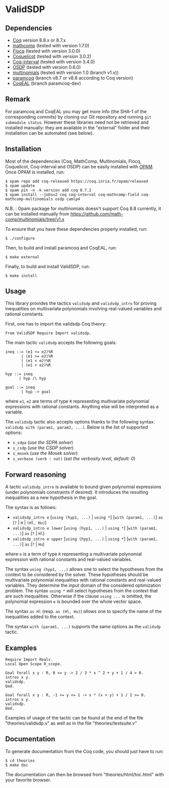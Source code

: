 ValidSDP
========

Dependencies
------------

- [Coq](https://coq.inria.fr) version 8.8.x or 8.7.x
- [mathcomp](https://math-comp.github.io/math-comp/) (tested with version 1.7.0)
- [Flocq](http://flocq.gforge.inria.fr/) (tested with version 3.0.0)
- [Coquelicot](http://coquelicot.saclay.inria.fr/) (tested with version 3.0.2)
- [Coq-interval](http://coq-interval.gforge.inria.fr/) (tested with version 3.4.0)
- [OSDP](https://cavale.enseeiht.fr/osdp) (tested with version 0.6.0)
- [multinomials](https://github.com/math-comp/multinomials.git) (tested with version 1.0 (branch v1.x))
- [paramcoq](https://github.com/CohenCyril/paramcoq.git) (branch v8.7 or v8.8 according to Coq version)
- [CoqEAL](https://github.com/CoqEAL/CoqEAL/tree/paramcoq-dev) (branch paramcoq-dev)

Remark
------

For paramcoq and CoqEAL you may get more info
(the SHA-1 of the corresponding commits) by cloning our Git repository
and running `git submodule status`. However these libraries need not
be retrieved and installed manually: they are available in the
"external" folder and their installation can be automated (see below).

Installation
------------

Most of the dependencies (Coq, MathComp, Multinomials, Flocq, Coquelicot,
Coq-interval and OSDP) can be easily installed with
[OPAM](https://opam.ocaml.org/).
Once OPAM is installed, run:

    $ opam repo add coq-released https://coq.inria.fr/opam/released
    $ opam update
    $ opam pin -n -k version add coq 8.7.2
    $ opam install --jobs=2 coq coq-interval coq-mathcomp-field coq-mathcomp-multinomials osdp camlp4

N.B. : Opam package for multinomials doesn't support Coq 8.8 currently,
it can be installed manually from
https://github.com/math-comp/multinomials/tree/v1.x

To ensure that you have these dependencies properly installed, run:

    $ ./configure

Then, to build and install paramcoq and CoqEAL, run:

    $ make external

Finally, to build and install ValidSDP, run:

    $ make install

Usage
-----

This library provides the tactics `validsdp` and `validsdp_intro` for
proving inequalities on multivariate polynomials involving real-valued
variables and rational constants.

First, one has to import the validsdp Coq theory:

    From ValidSDP Require Import validsdp.

The main tactic `validsdp` accepts the following goals:

    ineq ::= (e1 <= e2)%R
           | (e1 >= e2)%R
           | (e1 < e2)%R
           | (e1 > e2)%R
    
    hyp ::= ineq
          | hyp /\ hyp
    
    goal ::= ineq
           | hyp -> goal

where `e1`, `e2` are terms of type `R` representing multivariate
polynomial expressions with rational constants. Anything else will be
interpreted as a variable.

The `validsdp` tactic also accepts options thanks to the following
syntax: `validsdp with (param1, param2, ...)`. Below is the list of
supported options:

- `s_sdpa` (*use the SDPA solver*)
- `s_csdp` (*use the CSDP solver*)
- `s_mosek` (*use the Mosek solver*)
- `s_verbose (verb : nat)` (*set the verbosity level, default: 0*)

Forward reasoning
-----------------

A tactic `validsdp_intro` is available to bound given polynomial
expressions (under polynomials constraints if desired). It introduces
the resulting inequalities as a new hypothesis in the goal.

The syntax is as follows:

- `validsdp_intro e` [`using (hyp1, ...)` | `using *`] [`with (param1, ...)`] `as` (`?` | `H` | `(Hl, Hu)`)
- `validsdp_intro e lower` [`using (hyp1, ...)` | `using *`] [`with (param1, ...)`] `as` (`?` | `Hl`)
- `validsdp_intro e upper` [`using (hyp1, ...)` | `using *`] [`with (param1, ...)`] `as` (`?` | `Hu`)

where `e` is a term of type `R` representing a multivariate polynomial
expression with rational constants and real-valued variables.

The syntax `using (hyp1, ...)` allows one to select the hypotheses
from the context to be considered by the solver. These hypotheses
should be multivariate polynomial inequalities with rational constants
and real-valued variables. They determine the input domain of the
considered optimization problem. The syntax `using *` will select
hypotheses from the context that are such inequalities. Otherwise
if the clause `using ...` is omitted, the polynomial expression `e` is
bounded over the whole vector space.

The syntax `as Hl` (resp. `as (Hl, Hu)`) allows one to specify the
name of the inequalities added to the context. 

The syntax `with (param1, ...)` supports the same options as the
`validsdp` tactic.

Examples
--------

    Require Import Reals.
    Local Open Scope R_scope.
    
    Goal forall x y : R, 0 <= y -> 2 / 3 * x ^ 2 + y + 1 / 4 > 0.
    intros x y.
    validsdp.
    Qed.
    
    Goal forall x y : R, -1 <= y <= 1 -> x * (x + y) + 1 / 2 >= 0.
    intros x y.
    validsdp.
    Qed.


Examples of usage of the tactic can be found at the end of the file
"theories/validsdp.v" as well as in the file "theories/testsuite.v"

Documentation
-------------

To generate documentation from the Coq code, you should just have to
run:

    $ cd theories
    $ make doc

The documentation can then be browsed from "theories/html/toc.html"
with your favorite browser.
